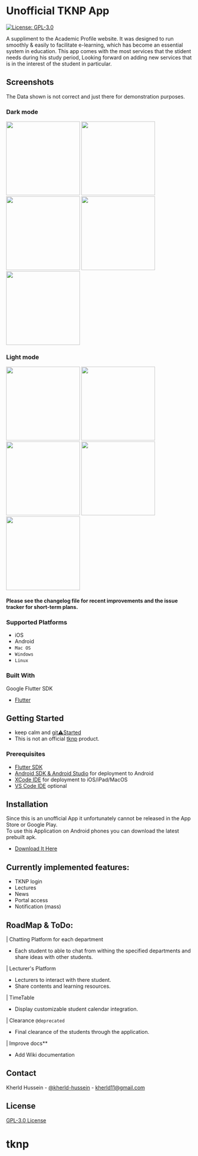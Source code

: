 <!--
*** Thanks for checking out this README Template. If you have a suggestion that would
*** make this better, please fork the repo and create a pull request or simply open
*** an issue with the tag "enhancement".
*** Thanks again! Now go create something AMAZING! :D
-->

# Unofficial TKNP App

[![License: GPL-3.0](https://img.shields.io/badge/license-GPL3.0-blue.svg)](LICENSE.md)

A suppliment to the Academic Profile website. It was designed to run smoothly & easily to facilitate
e-learning, which has become an essential system in education. This app comes with the most services that
the stident needs during his study period, Looking forward on adding new services that is in the interest of the student in particular.

## Screenshots

The Data shown is not correct and just there for demonstration purposes.

### Dark mode

<p float="left">
<img src="screenshots/courses_dark.png" width="200px" />
<img src="screenshots/settings_dark.png" width="200px" />
<img src="screenshots/drawer_dark.png" width="200px" />
<img src="screenshots/signIn1_dark.png" width="200px" />
<img src="screenshots/about_dark.png" width="200px" />
</p>

### Light mode

<p float="left">
<img src="screenshots/courses_light.png" width="200px" />
<img src="screenshots/settings_light.png" width="200px" />
<img src="screenshots/drawer_light.png" width="200px" />
<img src="screenshots/signIn1_light.png" width="200px" />
<img src="screenshots/about_light.png" width="200px" />
</p>

#### Please see the changelog file for recent improvements and the issue tracker for short-term plans.

### Supported Platforms
- iOS
- Android
- `Mac OS`
- `Windows`
- `Linux`

### Built With
Google Flutter SDK
* [Flutter](https://flutter.dev)


<!-- GETTING STARTED -->
## Getting Started
* keep calm and [git⚠️Started](CONTRIBUTING.md)
* This is not an official [tknp](https://kisumupoly.ac.ke) product.

### Prerequisites

* [Flutter SDK](https://flutter.dev)
* [Android SDK & Android Studio](https://developer.android.com/studio) for deployment to Android
* [XCode IDE](https://developer.apple.com/xcode/) for deployment to iOS/iPad/MacOS
* [VS Code IDE](https://code.visualstudio.com/) optional


## Installation
Since this is an unofficial App it unfortunately cannot be released in the App Store or Google Play.<br>
To use this Application on Android phones you can download the latest prebuilt apk.
* [Download It Here](https://github.com/kherld-hussein/tknp/releases/)

## Currently implemented features:
* TKNP login
* Lectures
* News
* Portal access
* Notification (mass)

## RoadMap & ToDo:
| Chatting Platform for each department
* Each student to able to chat from withing the specified departments and share ideas with other students.

| Lecturer's Platform
* Lecturers to interact with there student.
* Share contents and learning resources.

| TimeTable
* Display customizable student calendar integration.

| Clearance `@deprecated`
* Final clearance of the students through the application.

| Improve docs**
* Add Wiki documentation

<!-- CONTACT -->
## Contact
Kherld Hussein - [@kherld-hussein](https://twitter.com/kherld-hussein) - kherld11@gmail.com

## License

[GPL-3.0 License](LICENSE.md)
# tknp
